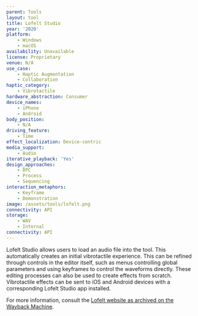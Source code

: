 ```yaml
---
parent: Tools
layout: tool
title: Lofelt Studio
year: '2020'
platform:
    - Windows
    - macOS
availability: Unavailable
license: Proprietary
venue: N/A
use_case:
    - Haptic Augmentation
    - Collaboration
haptic_category:
    - Vibrotactile
hardware_abstraction: Consumer
device_names:
    - iPhone
    - Android
body_position:
    - N/A
driving_feature:
    - Time
effect_localization: Device-centric
media_support:
    - Audio
iterative_playback: 'Yes'
design_approaches:
    - DPC
    - Process
    - Sequencing
interaction_metaphors:
    - Keyframe
    - Demonstration
image: /assets/tools/lofelt.png
connectivity: API
storage:
    - WAV
    - Internal
connectivity: API
---
```

Lofelt Studio allows users to load an audio file into the tool.
This automatically creates an initial vibrotactile experience.
This can be refined through controls in the editor itself, such as menus controlling global parameters and using keyframes to control the waveforms directly.
These editing processes can also be used to create effects from scratch.
Vibrotactile effects can be sent to iOS and Android devices with a corresponding Lofelt Studio app installed.

For more information, consult the [Lofelt website as archived on the Wayback Machine](https://web.archive.org/web/20220526171057/lofelt.com).
